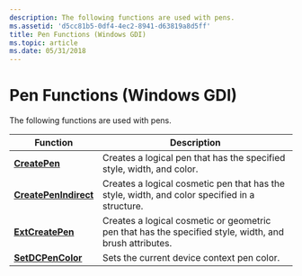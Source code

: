 ```yaml
---
description: The following functions are used with pens.
ms.assetid: 'd5cc81b5-0df4-4ec2-8941-d63819a8d5ff'
title: Pen Functions (Windows GDI)
ms.topic: article
ms.date: 05/31/2018
---
```


# Pen Functions (Windows GDI)

The following functions are used with pens.



| Function                                       | Description                                                                                            |
|------------------------------------------------|--------------------------------------------------------------------------------------------------------|
| [**CreatePen**](/windows/desktop/api/Wingdi/nf-wingdi-createpen)                 | Creates a logical pen that has the specified style, width, and color.                                  |
| [**CreatePenIndirect**](/windows/desktop/api/Wingdi/nf-wingdi-createpenindirect) | Creates a logical cosmetic pen that has the style, width, and color specified in a structure.          |
| [**ExtCreatePen**](/windows/desktop/api/Wingdi/nf-wingdi-extcreatepen)           | Creates a logical cosmetic or geometric pen that has the specified style, width, and brush attributes. |
| [**SetDCPenColor**](/windows/desktop/api/Wingdi/nf-wingdi-setdcpencolor)         | Sets the current device context pen color.                                                             |



 

 

 



